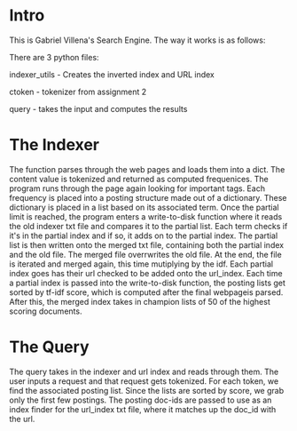 Intro
==
This is Gabriel Villena's Search Engine.
The way it works is as follows:

There are 3 python files: 

indexer_utils - Creates the inverted index and URL index

ctoken - tokenizer from assignment 2

query - takes the input and computes the results

The Indexer
===
The function parses through the web pages and loads them into
a dict.  The content value is tokenized and returned as
computed frequenices.  The program runs through the page again
looking for important tags.  Each frequency is placed into a
posting structure made out of a dictionary.  These dictionary
is placed in a list based on its associated term.  Once the
partial limit is reached, the program enters a write-to-disk
function where it reads the old indexer txt file and compares
it to the partial list.  Each term checks if it's in the partial
index and if so, it adds on to the partial index.  The partial
list is then written onto the merged txt file, containing both
the partial index and the old file.  The merged file overrwrites
the old file.  At the end, the file is iterated and merged again,
this time mutiplying by the idf.  Each partial index goes has
their url checked to be added onto the url_index.  Each time a
partial index is passed into the write-to-disk function, the
posting lists get sorted by tf-idf score, which is computed
after the final webpageis parsed.  After this, the merged index
takes in champion lists of 50 of the highest scoring documents.

The Query
===
The query takes in the indexer and url index and reads through
them.  The user inputs a request and that request gets tokenized.
For each token, we find the associated posting list.  Since the
lists are sorted by score, we grab only the first few postings.
The posting doc-ids are passed to use as an index finder for
the url_index txt file, where it matches up the doc_id with the
url.


